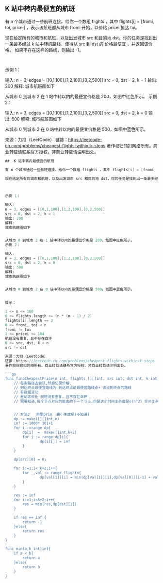 ## K 站中转内最便宜的航班
有 n 个城市通过一些航班连接。给你一个数组 flights ，其中 flights[i] = [fromi, toi, pricei] ，表示该航班都从城市 fromi 开始，以价格 pricei 抵达 toi。

现在给定所有的城市和航班，以及出发城市 src 和目的地 dst，你的任务是找到出一条最多经过 k 站中转的路线，使得从 src 到 dst 的 价格最便宜 ，并返回该价格。 如果不存在这样的路线，则输出 -1。

 

示例 1：

输入: 
n = 3, edges = [[0,1,100],[1,2,100],[0,2,500]]
src = 0, dst = 2, k = 1
输出: 200
解释: 
城市航班图如下


从城市 0 到城市 2 在 1 站中转以内的最便宜价格是 200，如图中红色所示。
示例 2：

输入: 
n = 3, edges = [[0,1,100],[1,2,100],[0,2,500]]
src = 0, dst = 2, k = 0
输出: 500
解释: 
城市航班图如下


从城市 0 到城市 2 在 0 站中转以内的最便宜价格是 500，如图中蓝色所示。

来源：力扣（LeetCode）
链接：https://leetcode-cn.com/problems/cheapest-flights-within-k-stops
著作权归领扣网络所有。商业转载请联系官方授权，非商业转载请注明出处。
```go
##  K 站中转内最便宜的航班

有 n 个城市通过一些航班连接。给你一个数组 flights ，其中 flights[i] = [fromi, toi, pricei] ，表示该航班都从城市 fromi 开始，以价格 pricei 抵达 toi。

现在给定所有的城市和航班，以及出发城市 src 和目的地 dst，你的任务是找到出一条最多经过 k 站中转的路线，使得从 src 到 dst 的 价格最便宜 ，并返回该价格。 如果不存在这样的路线，则输出 -1。

 

示例 1：

输入: 
n = 3, edges = [[0,1,100],[1,2,100],[0,2,500]]
src = 0, dst = 2, k = 1
输出: 200
解释: 
城市航班图如下


从城市 0 到城市 2 在 1 站中转以内的最便宜价格是 200，如图中红色所示。
示例 2：

输入: 
n = 3, edges = [[0,1,100],[1,2,100],[0,2,500]]
src = 0, dst = 2, k = 0
输出: 500
解释: 
城市航班图如下


从城市 0 到城市 2 在 0 站中转以内的最便宜价格是 500，如图中蓝色所示。
 

提示：

1 <= n <= 100
0 <= flights.length <= (n * (n - 1) / 2)
flights[i].length == 3
0 <= fromi, toi < n
fromi != toi
1 <= pricei <= 104
航班没有重复，且不存在自环
0 <= src, dst, k < n
src != dst

来源：力扣（LeetCode）
链接：https://leetcode-cn.com/problems/cheapest-flights-within-k-stops
著作权归领扣网络所有。商业转载请联系官方授权，非商业转载请注明出处。

```go
func findCheapestPrice(n int, flights [][]int, src int, dst int, k int) int {
    // 每条路径去尝试,然后记录价格,
    // 到达终点最便宜路线为 到达终点前最便宜路线点+ 该点到终点的路线
    // 有数组滚动
    // 是动态规化 航班没有重复，且不存在自环  
    // 需要知道,每个节点对应的能去的下一个节点,但是这个时间复杂度是o(n^2) 空间复杂度也是o(n^2)感觉计算了很多没必要的计算 


    // 方法2   典型prim  最小生成树(不知道)
    dp := make([][]int,n)
    inf := 1000* 101+1
    for i :=range dp{
        dp[i]  =  make([]int,k+2)
        for j := range dp[i]{
                dp[i][j] = inf
        }
    }
   
    dp[src][0] = 0;

    for i:=1;i< k+2;i++{
        for _,val := range flights{
                dp[val[1]][i] = min(dp[val[1]][i],dp[val[0]][i-1] + val[2])
        }
    }

    res := inf
    for i:=1;i<k+2;i++{
        res = min(res,dp[dst][i])
    }

    if res == inf {
        return -1
    }else{
        return res
    }
}

func min(a,b int)int{
    if a < b{
        return a
    }else{
        return b
    }
}
```
```
